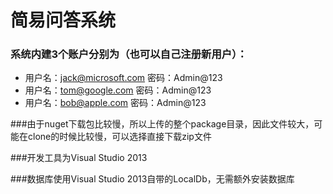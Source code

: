 # 简易问答系统
### 系统内建3个账户分别为（也可以自己注册新用户）：
- 用户名：jack@microsoft.com 密码：Admin@123
- 用户名：tom@google.com     密码：Admin@123
- 用户名：bob@apple.com      密码：Admin@123

###由于nuget下载包比较慢，所以上传的整个package目录，因此文件较大，可能在clone的时候比较慢，可以选择直接下载zip文件

###开发工具为Visual Studio 2013

###数据库使用Visual Studio 2013自带的LocalDb，无需额外安装数据库
